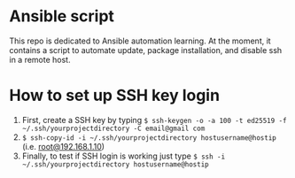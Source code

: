 # Ansible script 

This repo is dedicated to Ansible automation learning.
At the moment, it contains a script to automate update, package installation, and disable ssh in a remote host. 

# How to set up SSH key login 

1. First, create a SSH key by typing `$ ssh-keygen -o -a 100 -t ed25519 -f ~/.ssh/yourprojectdirectory -C email@gmail com`
2. `$ ssh-copy-id -i ~/.ssh/yourprojectdirectory hostusername@hostip` (i.e. root@192.168.1.10)
3. Finally, to test if SSH login is working just type `$ ssh -i ~/.ssh/yourprojectdirectory hostusername@hostip`